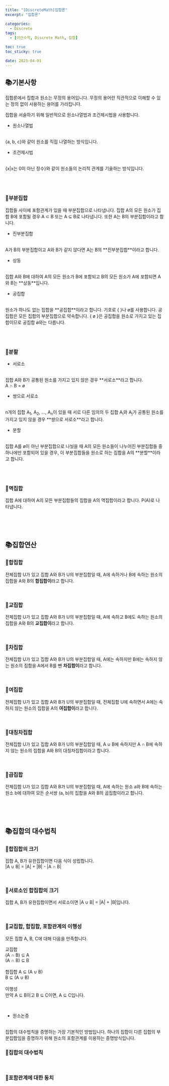```yaml
---
title: "[DiscreteMath]집합론"
excerpt: "집합론"

categories:
  - Discrete
tags:
  - [이산수학, Discrete Math, 집합]

toc: true
toc_sticky: true

date: 2023-04-01
---
```


## 📚기본사항
집합론에서 집합과 원소는 무정의 용어입니다. 무정의 용어란 직관적으로 이해할 수 있는 정의 없이 사용하는 용어를 가리킵니다.

집합을 서술하기 위해 일반적으로 원소나열법과 조건제시법을 사용합니다.
* 원소나열법
<br>
{a, b, c}와 같이 원소를 직접 나열하는 방식입니다.

* 조건제시법
<br>
{x|x는 0이 아닌 정수}와 같이 원소들의 논리적 관계를 기술하는 방식입니다.

<br><br>

### 📄부분집합
집합들 사이에 포함관계가 있을 때 부분집합으로 나타냅니다. 집합 A의 모든 원소가 집합 B에 포함될 경우 A ⊂ B 또는 A ⊆ B로 나타냅니다. 또한 A는 B의 부분집합이라고 합니다.

* 진부분집합
<br>
A가 B의 부분집합이고 A와 B가 같지 않다면 A는 B의 **진부분집합**이라고 합니다.

* 상동
<br>
집합 A와 B에 대하여 A의 모든 원소가 B에 포함되고 B의 모든 원소가 A에 포함되면 A와 B는 **상동**입니다.

* 공집합
<br>
원소가 하나도 없는 집합을 **공집합**이라고 합니다. 기호로 { }나 ø를 사용합니다. 공집합은 모든 집합의 부분집합으로 약속합니다. { ø }은 공집합을 원소로 가지고 있는 집합이므로 공집합 ø와는 다릅니다. 

<br><br>

### 📄분할
* 서로소
<br>
집합 A와 B가 공통된 원소를 가지고 있지 않은 경우 **서로소**라고 합니다.
<br>
A ∩ B = ø

* 쌍으로 서로소
<br>
n개의 집합 A<sub>1</sub>, A<sub>2</sub>, ..., A<sub>n</sub>이 있을 때 서로 다른 임의의 두 집합 A<sub>i</sub>와 A<sub>j</sub>가 공통된 원소를 가지고 있지 않을 경우 **쌍으로 서로소**라고 합니다.

* 분할
<br>
집합 A를 ø이 아닌 부분집합으로 나눴을 때 A의 모든 원소들이 나누어진 부분집합들 중 하나에만 포함되어 있을 경우, 이 부분집합들을 원소로 하는 집합을 A의 **분할**이라고 합니다.

<br><br>

### 📄멱집합
집합 A에 대하여 A의 모든 부분집합들의 집합을 A의 멱집합이라고 합니다. P(A)로 나타냅니다.

<br><br><br>

## 📚집합연산
### 📄합집합
전체집합 U가 있고 집합 A와 B가 U의 부분집합일 때, A에 속하거나 B에 속하는 원소의 집합을 A와 B의 **합집합이**라고 합니다.

<br>

### 📄교집합
전체집합 U가 있고 집합 A와 B가 U의 부분집합일 때, A에 속하고 B에도 속하는 원소의 집합을 A와 B의 **교집합이**라고 합니다.

<br>

### 📄차집합
전체집합 U가 있고 집합 A와 B가 U의 부분집합일 때, A에는 속하지만 B에는 속하지 않는 원소의 집합을 A에서 B를 뺀 **차집합이**라고 합니다.

<br>

### 📄여집합
전체집합 U가 있고 집합 A와 B가 U의 부분집합일 때, 전체집합 U에 속하면서 A에는 속하지 않는 원소의 집합을 A의 **여집합이**라고 합니다.

<br>

### 📄대칭차집합
전체집합 U가 있고 집합 A와 B가 U의 부분집합일 때, A ∪ B에 속하지만 A ∩ B에 속하지 않는 원소의 집합을 A와 B의 대칭차집합이라고 합니다.

<br>

### 📄곱집합
전체집합 U가 있고 집합 A와 B가 U의 부분집합일 때, A에 속하는 원소 a와 B에 속하는 원소 b에 대하여 모든 순서쌍 (a, b)의 집합을 A와 B의 곱집합이라고 합니다.

<br><br><br>

## 📚집합의 대수법칙
### 📄합집합의 크기
집합 A, B가 유한집합이면 다음 식이 성립합니다.
<br>
|A ∪ B| = |A| + |B| - |A ∩ B|

<br>

### 📄서로소인 합집합의 크기
집합 A, B가 유한집합이면서 서로소이면 |A ∪ B| = |A| + |B|입니다.

<br>

### 📄교집합, 합집합, 포함관계의 이행성
모든 집합 A, B, C에 대해 다음을 만족합니다.

교집합
<br>
(A ∩ B) ⊆ A
<br>
(A ∩ B) ⊆ B
<br><br>
합집합
A ⊆ (A ∪ B)
<br>
B ⊆ (A ∪ B)
<br><br>
이행성
<br>
만약 A ⊆ B이고 B ⊆ C이면, A ⊆ C입니다.

<br>

* 원소논증
<br>
집합의 대수법칙을 증명하는 가장 기본적인 방법입니다. 하나의 집합이 다른 집합의 부분집합임을 증명하기 위해 원소의 포함관계를 이용하는 증명방식입니다.

<br>

### 📄집합의 대수법칙


<br>

### 📄포함관계에 대한 동치


<br><br>
